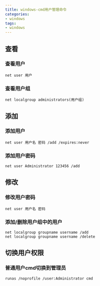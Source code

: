 ```yaml
---
title: windows-cmd用户管理命令
categories:
- windows
tags:
- windows
---
```


## 查看
### 查看用户
`net user 用户`
### 查看用户组
`net localgroup administrators(用户组)`

## 添加

### 添加用户
`net user 用户名 密码 /add /expires:never`

### 添加用户密码
`net user Administrator 123456 /add `

## 修改

### 修改用户密码
`net user 用户名 密码`

### 添加/删除用户组中的用户
```
net localgroup groupname username /add
net localgroup groupname username /delete
```
## 切换用户权限
### 普通用户cmd切换到管理员
```
runas /noprofile /user:Administrator cmd
```


